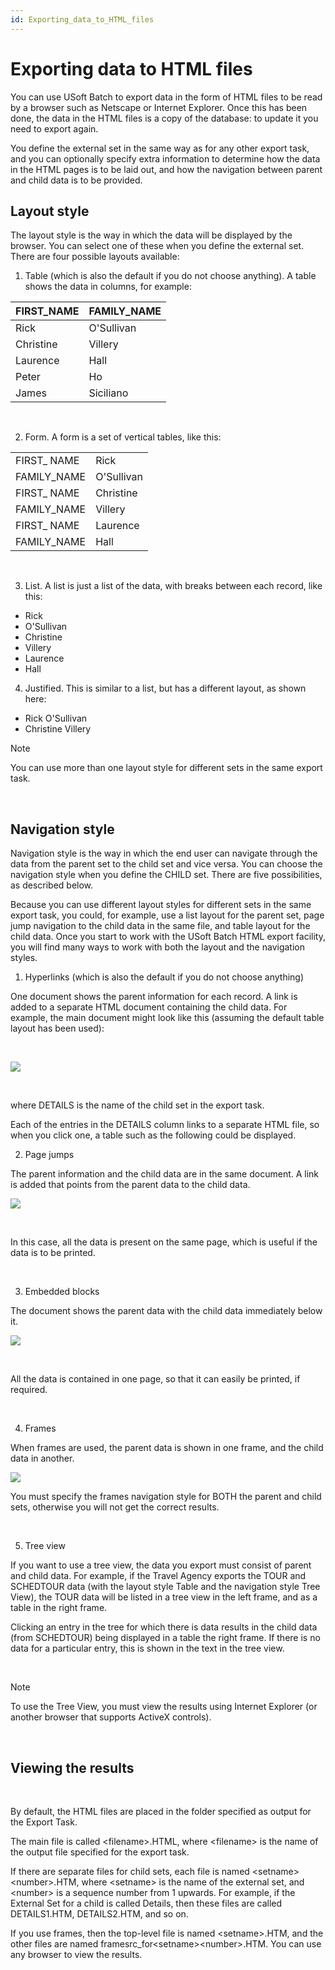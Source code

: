 ```yaml
---
id: Exporting_data_to_HTML_files
---
```


# Exporting data to HTML files

You can use USoft Batch to export data in the form of HTML files to be read by a browser such as Netscape or Internet Explorer. Once this has been done, the data in the HTML files is a copy of the database: to update it you need to export again.

You define the external set in the same way as for any other export task, and you can optionally specify extra information to determine how the data in the HTML pages is to be laid out, and how the navigation between parent and child data is to be provided.

## Layout style

The layout style is the way in which the data will be displayed by the browser. You can select one of these when you define the external set. There are four possible layouts available:

1. Table (which is also the default if you do not choose anything). A table shows the data in columns, for example:

|**FIRST_NAME**|**FAMILY_NAME**|
|--------|--------|
|Rick    |O'Sullivan|
|Christine|Villery |
|Laurence|Hall    |
|Peter   |Ho      |
|James   |Siciliano|



 

2. Form. A form is a set of vertical tables, like this:

|        |        |
|--------|--------|
|FIRST_ NAME|Rick    |
|FAMILY_NAME|O'Sullivan|
|FIRST_ NAME|Christine|
|FAMILY_NAME|Villery |
|FIRST_ NAME|Laurence|
|FAMILY_NAME|Hall    |



 

3. List. A list is just a list of the data, with breaks between each record, like this:

- Rick
- O'Sullivan
- Christine
- Villery
- Laurence
- Hall

4. Justified. This is similar to a list, but has a different layout, as shown here:

- Rick O'Sullivan
- Christine Villery

> [!NOTE]
> You can use more than one layout style for different sets in the same export task.

 

## Navigation style

Navigation style is the way in which the end user can navigate through the data from the parent set to the child set and vice versa. You can choose the navigation style when you define the CHILD set. There are five possibilities, as described below.

Because you can use different layout styles for different sets in the same export task, you could, for example, use a list layout for the parent set, page jump navigation to the child data in the same file, and table layout for the child data. Once you start to work with the USoft Batch HTML export facility, you will find many ways to work with both the layout and the navigation styles.

1. Hyperlinks (which is also the default if you do not choose anything)

One document shows the parent information for each record. A link is added to a separate HTML document containing the child data. For example, the main document might look like this (assuming the default table layout has been used):

 

![](./assets/d96e78e9-7624-4c41-9438-c4bba1473f94.jpg)

 

where DETAILS is the name of the child set in the export task.

Each of the entries in the DETAILS column links to a separate HTML file, so when you click one, a table such as the following could be displayed.

2. Page jumps

The parent information and the child data are in the same document. A link is added that points from the parent data to the child data.

![](./assets/61d79e86-86b4-4795-9bf0-080a77aea30a.jpg)

 

In this case, all the data is present on the same page, which is useful if the data is to be printed.

 

3. Embedded blocks

The document shows the parent data with the child data immediately below it.

![](./assets/3934aaec-1d9a-474a-926b-63651accd5f9.jpg)

 

All the data is contained in one page, so that it can easily be printed, if required.

 

4. Frames

When frames are used, the parent data is shown in one frame, and the child data in another.

![](./assets/fd3ab574-c49e-45b3-8cea-ad39fe2f0fdc.jpg)

You must specify the frames navigation style for BOTH the parent and child sets, otherwise you will not get the correct results.

 

5. Tree view

If you want to use a tree view, the data you export must consist of parent and child data. For example, if the Travel Agency exports the TOUR and SCHEDTOUR data (with the layout style Table and the navigation style Tree View), the TOUR data will be listed in a tree view in the left frame, and as a table in the right frame.

Clicking an entry in the tree for which there is data results in the child data (from SCHEDTOUR) being displayed in a table the right frame. If there is no data for a particular entry, this is shown in the text in the tree view.

 

> [!NOTE]
> To use the Tree View, you must view the results using Internet Explorer (or another browser that supports ActiveX controls).

 

## Viewing the results

 

By default, the HTML files are placed in the folder specified as output for the Export Task.

The main file is called \<filename>.HTML, where \<filename> is the name of the output file specified for the export task.

If there are separate files for child sets, each file is named \<setname>\<number>.HTM, where \<setname> is the name of the external set, and \<number> is a sequence number from 1 upwards. For example, if the External Set for a child is called Details, then these files are called DETAILS1.HTM, DETAILS2.HTM, and so on.

If you use frames, then the top-level file is named \<setname>.HTM, and the other files are named framesrc_for\<setname>\<number>.HTM. You can use any browser to view the results.